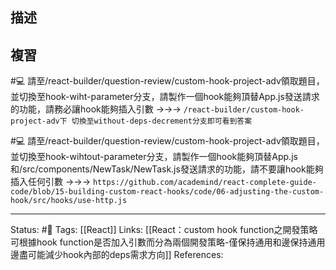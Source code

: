 
## 描述


## 複習


#💻 請至/react-builder/question-review/custom-hook-project-adv領取題目，並切換至hook-wiht-parameter分支，請製作一個hook能夠頂替App.js發送請求的功能，請務必讓hook能夠插入引數 ->->-> `/react-builder/custom-hook-project-adv下 切換至without-deps-decrement分支即可看到答案`
<!--SR:!2023-08-22,188,250-->

#💻 請至/react-builder/question-review/custom-hook-project-adv領取題目，並切換至hook-wihtout-parameter分支，請製作一個hook能夠頂替App.js和/src/components/NewTask/NewTask.js發送請求的功能，請不要讓hook能夠插入任何引數 ->->-> `https://github.com/academind/react-complete-guide-code/blob/15-building-custom-react-hooks/code/06-adjusting-the-custom-hook/src/hooks/use-http.js`
<!--SR:!2023-09-07,36,210-->








---
Status: #🌱 
Tags: [[React]]
Links:
[[React：custom hook function之開發策略可根據hook function是否加入引數而分為兩個開發策略-僅保持通用和邊保持通用邊盡可能減少hook內部的deps需求方向]]
References: